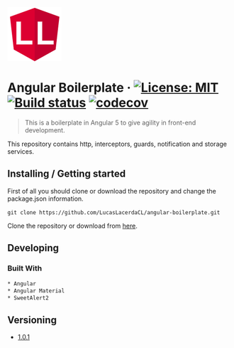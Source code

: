 ![Logo of the project](./src/assets/images/logo.sample.png)

# Angular Boilerplate &middot; [![License: MIT](https://img.shields.io/badge/License-MIT-yellow.svg)](https://opensource.org/licenses/MIT) [![Build status](https://lucaslacerdacl.visualstudio.com/angular-boilerplate/_apis/build/status/angular-boilerplate)](https://lucaslacerdacl.visualstudio.com/angular-boilerplate/_build/latest?definitionId=1) [![codecov](https://codecov.io/gh/LucasLacerdaCL/angular-boilerplate/branch/master/graph/badge.svg?token=PpAFPJqwzf)](https://codecov.io/gh/LucasLacerdaCL/angular-boilerplate)
> This is a boilerplate in Angular 5 to give agility in front-end development.

This repository contains http, interceptors, guards, notification and storage services.

## Installing / Getting started

First of all you should clone or download the repository and change the package.json information.

```shell
git clone https://github.com/LucasLacerdaCL/angular-boilerplate.git
```

Clone the repository or download from [here](https://github.com/LucasLacerdaCL/angular-boilerplate/archive/master.zip).

## Developing

### Built With
    * Angular
    * Angular Material
    * SweetAlert2

## Versioning

* [1.0.1](https://github.com/LucasLacerdaCL/angular-boilerplate/tags)
